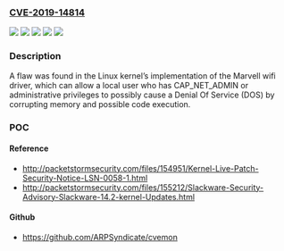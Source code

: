 ### [CVE-2019-14814](https://cve.mitre.org/cgi-bin/cvename.cgi?name=CVE-2019-14814)
![](https://img.shields.io/static/v1?label=Product&message=Red%20Hat%20Enterprise%20Linux%207&color=blue)
![](https://img.shields.io/static/v1?label=Product&message=Red%20Hat%20Enterprise%20Linux%208&color=blue)
![](https://img.shields.io/static/v1?label=Version&message=!%200%3A4.14.0-115.17.1.el7a%20&color=brighgreen)
![](https://img.shields.io/static/v1?label=Version&message=!%200%3A4.18.0-147.5.1.rt24.98.el8_1%20&color=brighgreen)
![](https://img.shields.io/static/v1?label=Vulnerability&message=Heap-based%20Buffer%20Overflow&color=brighgreen)

### Description

A flaw was found in the Linux kernel’s implementation of the Marvell wifi driver, which can allow a local user who has CAP_NET_ADMIN or administrative privileges to possibly cause a Denial Of Service (DOS) by corrupting memory and possible code execution.

### POC

#### Reference
- http://packetstormsecurity.com/files/154951/Kernel-Live-Patch-Security-Notice-LSN-0058-1.html
- http://packetstormsecurity.com/files/155212/Slackware-Security-Advisory-Slackware-14.2-kernel-Updates.html

#### Github
- https://github.com/ARPSyndicate/cvemon

